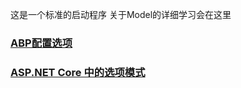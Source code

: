 这是一个标准的启动程序   关于Model的详细学习会在这里

### [ABP配置选项](https://docs.abp.io/zh-Hans/abp/latest/Options)

### [ASP.NET Core 中的选项模式](https://docs.microsoft.com/zh-cn/aspnet/core/fundamentals/configuration/options?view=aspnetcore-5.0)



